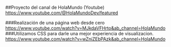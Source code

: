 ##Proyecto del canal de HolaMundo (Youtube) https://www.youtube.com/@HolaMundoDev/featured

###Realización de una página web desde cero https://www.youtube.com/watch?v=MJkdaVFHrto&ab_channel=HolaMundo
###Utilizamos CSS para darle una mejor experiencia de visualizacion. https://www.youtube.com/watch?v=wZniZEbPAzk&ab_channel=HolaMundo

